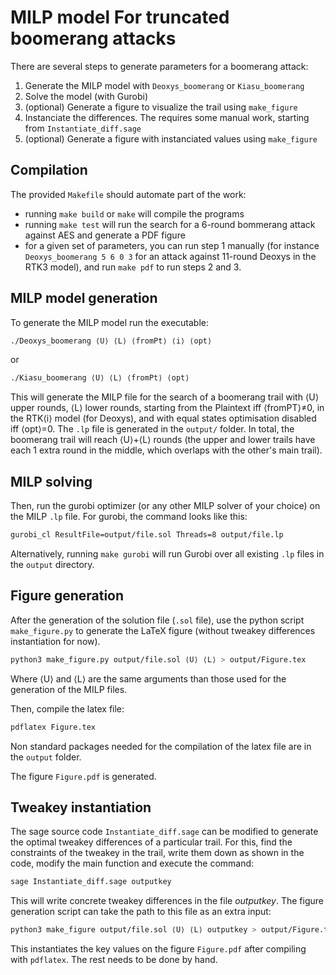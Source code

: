# MILP model For truncated boomerang attacks


There are several steps to generate parameters for a boomerang attack:
1. Generate the MILP model with `Deoxys_boomerang` or `Kiasu_boomerang`
2. Solve the model (with Gurobi)
3. (optional) Generate a figure to visualize the trail using `make_figure`
4. Instanciate the differences.  The requires some manual work, starting from `Instantiate_diff.sage`
5. (optional) Generate a figure with instanciated values using `make_figure`

## Compilation

The provided `Makefile` should automate part of the work:
- running `make build` or `make` will compile the programs
- running `make test` will run the search for a 6-round bommerang attack against AES and generate a PDF figure
- for a given set of parameters, you can run step 1 manually (for instance `Deoxys_boomerang 5 6 0 3` for an attack against 11-round Deoxys in the RTK3 model), and run `make pdf` to run steps 2 and 3.

## MILP model generation

To generate the MILP model run the executable:
```sh
./Deoxys_boomerang ⟨U⟩ ⟨L⟩ ⟨fromPt⟩ ⟨i⟩ ⟨opt⟩
```
or
```sh
./Kiasu_boomerang ⟨U⟩ ⟨L⟩ ⟨fromPt⟩ ⟨opt⟩
```

This will generate the MILP file for the search of a boomerang trail with ⟨U⟩ upper rounds, ⟨L⟩ lower rounds, starting from the Plaintext iff ⟨fromPT⟩≠0, in the RTK⟨i⟩ model (for Deoxys), and with equal states optimisation disabled iff ⟨opt⟩=0. The `.lp` file is generated in the `output/` folder. In total, the boomerang trail will reach ⟨U⟩+⟨L⟩ rounds (the upper and lower trails have each 1 extra round in the middle, which overlaps with the other's main trail).


## MILP solving

Then, run the gurobi optimizer (or any other MILP solver of your choice) on the MILP `.lp` file. For gurobi, the command looks like this:
```sh
gurobi_cl ResultFile=output/file.sol Threads=8 output/file.lp
``` 

Alternatively, running `make gurobi` will run Gurobi over all existing `.lp` files in the `output` directory.


## Figure generation

After the generation of the solution file (`.sol` file), use the python script `make_figure.py` to generate the LaTeX figure (without tweakey differences instantiation for now). 

```sh
python3 make_figure.py output/file.sol ⟨U⟩ ⟨L⟩ > output/Figure.tex
``` 

Where ⟨U⟩ and ⟨L⟩ are the same arguments than those used for the generation of the MILP files. 

Then, compile the latex file:

```sh
pdflatex Figure.tex
```
Non standard packages needed for the compilation of the latex file are in the `output` folder.

The figure `Figure.pdf` is generated.

## Tweakey instantiation
The sage source code `Instantiate_diff.sage` can be modified to generate the optimal tweakey differences of a particular trail. For this, find the constraints of the tweakey in the trail, write them down as shown in the code, modify the main function and execute the command:

```sh
sage Instantiate_diff.sage outputkey
```

This will write concrete tweakey differences in the file *outputkey*.
The figure generation script can take the path to this file as an extra input:

```sh
python3 make_figure output/file.sol ⟨U⟩ ⟨L⟩ outputkey > output/Figure.tex
```

This instantiates the key values on the figure `Figure.pdf` after compiling with `pdflatex`. The rest needs to be done by hand.
